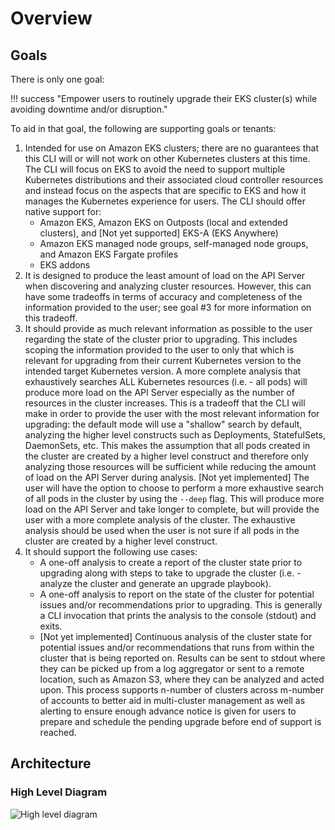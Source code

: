 # Overview

## Goals

There is only one goal:

!!! success "Empower users to routinely upgrade their EKS cluster(s) while avoiding downtime and/or disruption."

To aid in that goal, the following are supporting goals or tenants:

1. Intended for use on Amazon EKS clusters; there are no guarantees that this CLI will or will not work on other Kubernetes clusters at this time. The CLI will focus on EKS to avoid the need to support multiple Kubernetes distributions and their associated cloud controller resources and instead focus on the aspects that are specific to EKS and how it manages the Kubernetes experience for users. The CLI should offer native support for:
   - Amazon EKS, Amazon EKS on Outposts (local and extended clusters), and [Not yet supported] EKS-A (EKS Anywhere)
   - Amazon EKS managed node groups, self-managed node groups, and Amazon EKS Fargate profiles
   - EKS addons
2. It is designed to produce the least amount of load on the API Server when discovering and analyzing cluster resources. However, this can have some tradeoffs in terms of accuracy and completeness of the information provided to the user; see goal #3 for more information on this tradeoff.
3. It should provide as much relevant information as possible to the user regarding the state of the cluster prior to upgrading. This includes scoping the information provided to the user to only that which is relevant for upgrading from their current Kubernetes version to the intended target Kubernetes version. A more complete analysis that exhaustively searches ALL Kubernetes resources (i.e. - all pods) will produce more load on the API Server especially as the number of resources in the cluster increases. This is a tradeoff that the CLI will make in order to provide the user with the most relevant information for upgrading: the default mode will use a "shallow" search by default, analyzing the higher level constructs such as Deployments, StatefulSets, DaemonSets, etc. This makes the assumption that all pods created in the cluster are created by a higher level construct and therefore only analyzing those resources will be sufficient while reducing the amount of load on the API Server during analysis. [Not yet implemented] The user will have the option to choose to perform a more exhaustive search of all pods in the cluster by using the `--deep` flag. This will produce more load on the API Server and take longer to complete, but will provide the user with a more complete analysis of the cluster. The exhaustive analysis should be used when the user is not sure if all pods in the cluster are created by a higher level construct.
4. It should support the following use cases:
   - A one-off analysis to create a report of the cluster state prior to upgrading along with steps to take to upgrade the cluster (i.e. - analyze the cluster and generate an upgrade playbook).
   - A one-off analysis to report on the state of the cluster for potential issues and/or recommendations prior to upgrading. This is generally a CLI invocation that prints the analysis to the console (stdout) and exits.
   - [Not yet implemented] Continuous analysis of the cluster state for potential issues and/or recommendations that runs from within the cluster that is being reported on. Results can be sent to stdout where they can be picked up from a log aggregator or sent to a remote location, such as Amazon S3, where they can be analyzed and acted upon. This process supports n-number of clusters across m-number of accounts to better aid in multi-cluster management as well as alerting to ensure enough advance notice is given for users to prepare and schedule the pending upgrade before end of support is reached.

## Architecture

### High Level Diagram

![High level diagram](https://raw.githubusercontent.com/clowdhaus/eksup/blob/main/docs/imgs/checks.png)
